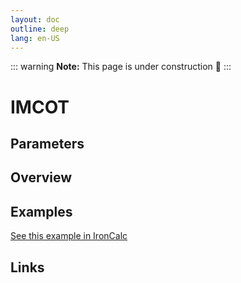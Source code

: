 ```yaml
---
layout: doc
outline: deep
lang: en-US
---
```


::: warning
**Note:** This page is under construction 🚧
:::

# IMCOT

## Parameters

## Overview

## Examples

[See this example in IronCalc](https://app.ironcalc.com/?filename=imcot)

## Links